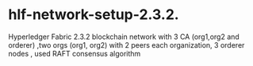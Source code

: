 # hlf-network-setup-2.3.2.
Hyperledger Fabric 2.3.2 blockchain network with 3 CA (org1,org2 and orderer) ,two orgs (org1, org2) with 2 peers each organization, 3 orderer nodes , used RAFT consensus algorithm
